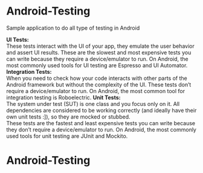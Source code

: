 # Android-Testing
Sample application to do all type of testing in Android


**UI Tests:**  
These tests interact with the UI of your app, they emulate the user behavior and assert UI results. These are the slowest and most expensive tests you can write because they require a device/emulator to run. On Android, the most commonly used tools for UI testing are Espresso and UI Automator.  
**Integration Tests:**  
When you need to check how your code interacts with other parts of the Android framework but without the complexity of the UI. These tests don’t require a device/emulator to run. On Android, the most common tool for integration testing is Roboelectric.
**Unit Tests:**  
The system under test (SUT) is one class and you focus only on it. All dependencies are considered to be working correctly (and ideally have their own unit tests :]), so they are mocked or stubbed.  
These tests are the fastest and least expensive tests you can write because they don’t require a device/emulator to run. On Android, the most commonly used tools for unit testing are JUnit and Mockito.  
  
# Android-Testing  
